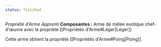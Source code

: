 ```yaml
---
status: finished
---
```

_Propriété d'Arme Apprenti_
__Composantes :__ Arme de mêlée exotique chef-d'œuvre avec la propriété [[Propriétés d'Arme#Léger|Léger]]

Cette arme obtient la propriété [[Propriétés d'Arme#Poing|Poing]].
